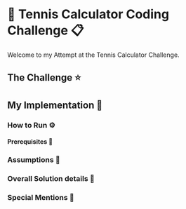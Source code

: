 # :tennis: Tennis Calculator Coding Challenge :clipboard:
Welcome to my Attempt at the Tennis Calculator Challenge.

## The Challenge :star:

## My Implementation :hammer:

### How to Run ⚙️

#### Prerequisites :open_file_folder:

### Assumptions :thought_balloon:

### Overall Solution details :mag_right:

### Special Mentions :flashlight:
